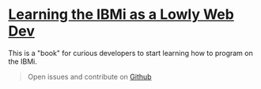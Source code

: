 # [Learning the IBMi as a Lowly Web Dev](https://barrettotte.gitbook.io/learning-the-ibmi-as-a-lowly-web-developer/)

This is a "book" for curious developers to start learning how to program on the IBMi.

> Open issues and contribute on [Github](https://github.com/barrettotte/IBMi-Git-Book)
